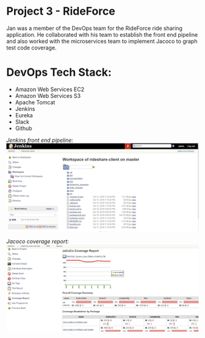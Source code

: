 # Project 3 - RideForce

Jan was a member of the DevOps team for the RideForce ride sharing application. He collaborated with his team to establish the front end pipeline and also worked with the microservices team to implement Jacoco to graph test code coverage.

# DevOps Tech Stack:
* Amazon Web Services EC2
* Amazon Web Services S3
* Apache Tomcat
* Jenkins
* Eureka
* Slack
* Github

*Jenkins front end pipeline:*
<img src="https://github.com/revature-13Aug18-java/code-samples-for-Jan-Balangue/blob/master/p3-jan-balangue/front-end-pipeline.JPG" alt="Jenkins front end pipeline" />

*Jacoco coverage report:*
<img src="https://github.com/revature-13Aug18-java/code-samples-for-Jan-Balangue/blob/master/p3-jan-balangue/jacoco.JPG" alt="Jacoco coverage report" />
